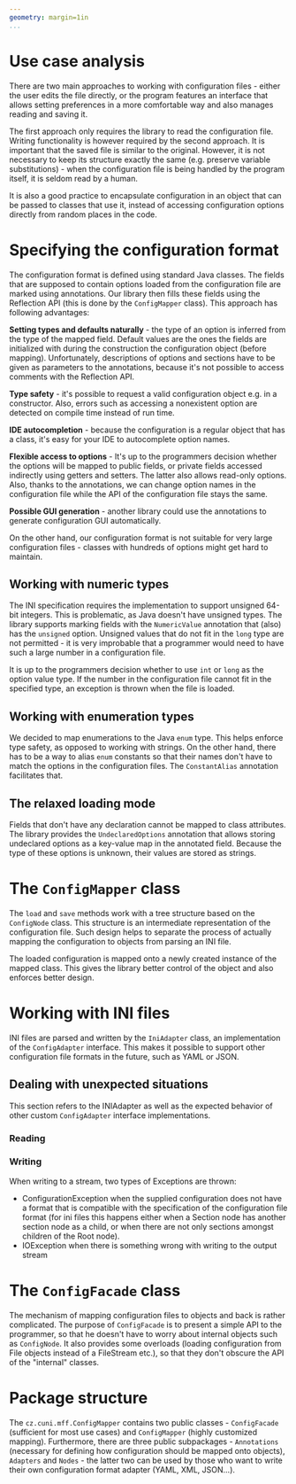 ```yaml
---
geometry: margin=1in
...
```


# Use case analysis

There are two main approaches to working with configuration files - either the 
user edits the file directly, or the program features an interface that allows 
setting preferences in a more comfortable way and also manages reading and 
saving it.

The first approach only requires the library to read the configuration file. 
Writing functionality is however required by the second approach. It is 
important that the saved file is similar to the original. However, it is not 
necessary to keep its structure exactly the same (e.g. preserve variable 
substitutions) - when the configuration file is being handled by the program 
itself, it is seldom read by a human.

It is also a good practice to encapsulate configuration in an object that can be 
passed to classes that use it, instead of accessing configuration options 
directly from random places in the code.

# Specifying the configuration format

The configuration format is defined using standard Java classes. The fields that 
are supposed to contain options loaded from the configuration file are marked 
using annotations. Our library then fills these fields using the Reflection API 
(this is done by the `ConfigMapper` class). This approach has following 
advantages:

**Setting types and defaults naturally** - the type of an option is inferred 
from the type of the mapped field. Default values are the ones the fields are 
initialized with during the construction the configuration object (before 
mapping). Unfortunately, descriptions of options and sections have to be given 
as parameters to the annotations, because it's not possible to access comments 
with the Reflection API.

**Type safety** - it's possible to request a valid configuration object e.g. in 
a constructor. Also, errors such as accessing a nonexistent option are detected 
on compile time instead of run time.

**IDE autocompletion** - because the configuration is a regular object that has 
a class, it's easy for your IDE to autocomplete option names.

**Flexible access to options** - It's up to the programmers decision whether the 
options will be mapped to public fields, or private fields accessed indirectly 
using getters and setters. The latter also allows read-only options. Also, 
thanks to the annotations, we can change option names in the configuration file 
while the API of the configuration file stays the same.

**Possible GUI generation** - another library could use the annotations to 
generate configuration GUI automatically.

On the other hand, our configuration format is not suitable for very large 
configuration files - classes with hundreds of options might get hard to 
maintain.

## Working with numeric types

The INI specification requires the implementation to support unsigned 64-bit 
integers. This is problematic, as Java doesn't have unsigned types. The library 
supports marking fields with the `NumericValue` annotation that (also) has the 
`unsigned` option. Unsigned values that do not fit in the `long` type are not 
permitted - it is very improbable that a programmer would need to have such a 
large number in a configuration file.

It is up to the programmers decision whether to use `int` or `long` as the 
option value type. If the number in the configuration file cannot fit in the 
specified type, an exception is thrown when the file is loaded.

## Working with enumeration types

We decided to map enumerations to the Java `enum` type. This helps enforce type 
safety, as opposed to working with strings. On the other hand, there has to be a 
way to alias `enum` constants so that their names don't have to match the 
options in the configuration files. The `ConstantAlias` annotation facilitates 
that.

## The relaxed loading mode

Fields that don't have any declaration cannot be mapped to class attributes.
The library provides the `UndeclaredOptions` annotation that allows storing
undeclared options as a key-value map in the annotated field. Because the 
type of these options is unknown, their values are stored as strings.

# The `ConfigMapper` class

The `load` and `save` methods work with a tree structure based on the 
`ConfigNode` class. This structure is an intermediate representation of the 
configuration file. Such design helps to separate the process of actually 
mapping the configuration to objects from parsing an INI file.

The loaded configuration is mapped onto a newly created instance of the mapped 
class. This gives the library better control of the object and also enforces 
better design.

# Working with INI files

INI files are parsed and written by the `IniAdapter` class, an implementation of 
the `ConfigAdapter` interface. This makes it possible to support other 
configuration file formats in the future, such as YAML or JSON.

## Dealing with unexpected situations

This section refers to the INIAdapter as well as the expected behavior of other
custom `ConfigAdapter` interface implementations.

### Reading

### Writing

When writing to a stream, two types of Exceptions are thrown:
* ConfigurationException when the supplied configuration does not have a format that
 is compatible with the specification of the configuration file format (for ini files this
 happens either when a Section node has another section node as a child, or when there are
 not only sections amongst children of the Root node).
* IOException when there is something wrong with writing to the output stream

# The `ConfigFacade` class

The mechanism of mapping configuration files to objects and back is rather 
complicated. The purpose of `ConfigFacade` is to present a simple API to the 
programmer, so that he doesn't have to worry about internal objects such as 
`ConfigNode`. It also provides some overloads (loading configuration from File 
objects instead of a FileStream etc.), so that they don't obscure the API of the 
"internal" classes.

# Package structure

The `cz.cuni.mff.ConfigMapper` contains two public classes - `ConfigFacade` 
(sufficient for most use cases) and `ConfigMapper` (highly customized mapping).
Furthermore, there are three public subpackages - `Annotations` (necessary for 
defining how configuration should be mapped onto objects), `Adapters` and 
`Nodes` - the latter two can be used by those who want to write their own 
configuration format adapter (YAML, XML, JSON...).

